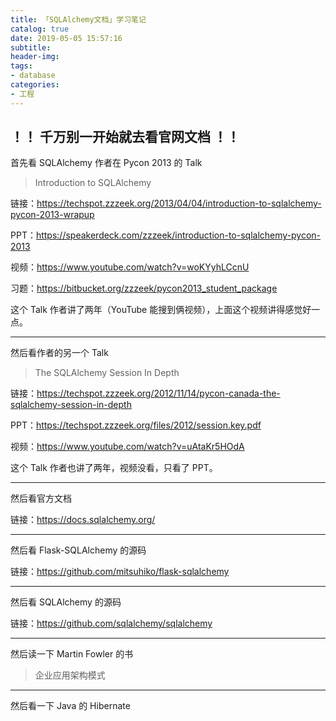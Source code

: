 ```yaml
---
title: 「SQLAlchemy文档」学习笔记
catalog: true
date: 2019-05-05 15:57:16
subtitle:
header-img:
tags:
- database
categories:
- 工程
---
```


## ！！ 千万别一开始就去看官网文档 ！！

首先看 SQLAlchemy 作者在 Pycon 2013 的 Talk

> Introduction to SQLAlchemy

链接：https://techspot.zzzeek.org/2013/04/04/introduction-to-sqlalchemy-pycon-2013-wrapup

PPT：https://speakerdeck.com/zzzeek/introduction-to-sqlalchemy-pycon-2013

视频：https://www.youtube.com/watch?v=woKYyhLCcnU

习题：https://bitbucket.org/zzzeek/pycon2013_student_package

这个 Talk 作者讲了两年（YouTube 能搜到俩视频），上面这个视频讲得感觉好一点。

---

然后看作者的另一个 Talk

> The SQLAlchemy Session In Depth

链接：https://techspot.zzzeek.org/2012/11/14/pycon-canada-the-sqlalchemy-session-in-depth

PPT：https://techspot.zzzeek.org/files/2012/session.key.pdf

视频：https://www.youtube.com/watch?v=uAtaKr5HOdA

这个 Talk 作者也讲了两年，视频没看，只看了 PPT。

---

然后看官方文档

链接：https://docs.sqlalchemy.org/

---

然后看 Flask-SQLAlchemy 的源码

链接：https://github.com/mitsuhiko/flask-sqlalchemy

---

然后看 SQLAlchemy 的源码

链接：https://github.com/sqlalchemy/sqlalchemy

---

然后读一下 Martin Fowler 的书

> 企业应用架构模式

---

然后看一下 Java 的 Hibernate